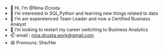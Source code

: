 - 👋 Hi, I’m @Nina-Dcosta
- 👀 I’m interested in SQL,Python and learning new things related to data
- 🌱 I’m am expereienced Team Leader and now a Certified Business Analyst 
- 💞️ I’m looking to restart my career switching to Business Analytics
- 📫 email : nina.dcosta.work@gmail.com
- 😄 Pronouns: She/Her


<!---
Nina-Dcosta/Nina-Dcosta is a ✨ special ✨ repository because its `README.md` (this file) appears on your GitHub profile.
You can click the Preview link to take a look at your changes.
--->
